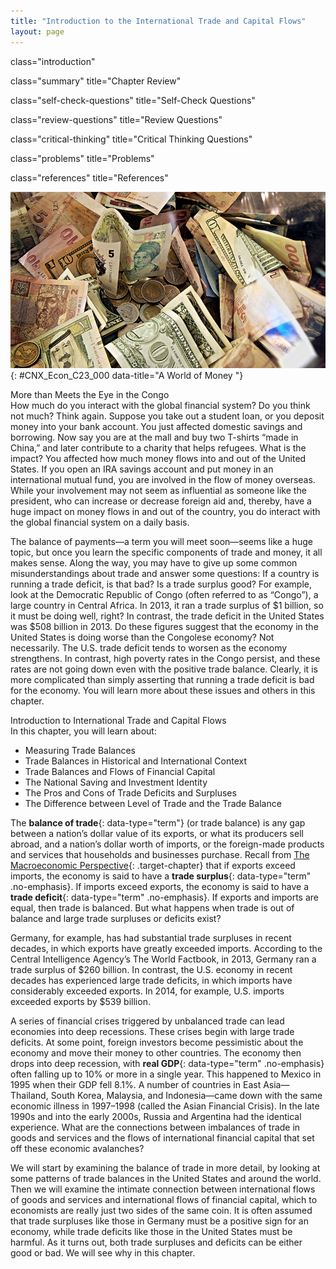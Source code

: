 ```yaml
---
title: "Introduction to the International Trade and Capital Flows"
layout: page
---
```



<cnx-pi data-type="cnx.flag.introduction"> class="introduction" </cnx-pi>

<cnx-pi data-type="cnx.eoc">class="summary" title="Chapter Review"</cnx-pi>

<cnx-pi data-type="cnx.eoc">class="self-check-questions" title="Self-Check Questions"</cnx-pi>

<cnx-pi data-type="cnx.eoc">class="review-questions" title="Review Questions"</cnx-pi>

<cnx-pi data-type="cnx.eoc">class="critical-thinking" title="Critical Thinking Questions"</cnx-pi>

<cnx-pi data-type="cnx.eoc">class="problems" title="Problems"</cnx-pi>

<cnx-pi data-type="cnx.eoc">class="references" title="References"</cnx-pi>

 ![This is a picture of many different currencies from around the world.](../resources/CNX_Econ_C23_000.jpg "We are all part of the global financial system, which includes many different currencies. (Credit: modification of work by epSos.de/Flickr Creative Commons)"){: #CNX_Econ_C23_000 data-title="A World of Money "}

<div data-type="note" class="note economics bringhome" markdown="1">
<div data-type="title" class="title">
More than Meets the Eye in the Congo
</div>
How much do you interact with the global financial system? Do you think not much? Think again. Suppose you take out a student loan, or you deposit money into your bank account. You just affected domestic savings and borrowing. Now say you are at the mall and buy two T-shirts “made in China,” and later contribute to a charity that helps refugees. What is the impact? You affected how much money flows into and out of the United States. If you open an IRA savings account and put money in an international mutual fund, you are involved in the flow of money overseas. While your involvement may not seem as influential as someone like the president, who can increase or decrease foreign aid and, thereby, have a huge impact on money flows in and out of the country, you do interact with the global financial system on a daily basis.

The balance of payments—a term you will meet soon—seems like a huge topic, but once you learn the specific components of trade and money, it all makes sense. Along the way, you may have to give up some common misunderstandings about trade and answer some questions: If a country is running a trade deficit, is that bad? Is a trade surplus good? For example, look at the Democratic Republic of Congo (often referred to as “Congo”), a large country in Central Africa. In 2013, it ran a trade surplus of $1 billion, so it must be doing well, right? In contrast, the trade deficit in the United States was $508 billion in 2013. Do these figures suggest that the economy in the United States is doing worse than the Congolese economy? Not necessarily. The U.S. trade deficit tends to worsen as the economy strengthens. In contrast, high poverty rates in the Congo persist, and these rates are not going down even with the positive trade balance. Clearly, it is more complicated than simply asserting that running a trade deficit is bad for the economy. You will learn more about these issues and others in this chapter.

</div>

<div data-type="note" class="note economics chapter-objectives" markdown="1">
<div data-type="title" class="title">
Introduction to International Trade and Capital Flows
</div>
In this chapter, you will learn about:

* Measuring Trade Balances
* Trade Balances in Historical and International Context
* Trade Balances and Flows of Financial Capital
* The National Saving and Investment Identity
* The Pros and Cons of Trade Deficits and Surpluses
* The Difference between Level of Trade and the Trade Balance

</div>

The **balance of trade**{: data-type="term"} (or trade balance) is any gap between a nation’s dollar value of its exports, or what its producers sell abroad, and a nation’s dollar worth of imports, or the foreign-made products and services that households and businesses purchase. Recall from [The Macroeconomic Perspective](/m48705){: .target-chapter} that if exports exceed imports, the economy is said to have a **trade surplus**{: data-type="term" .no-emphasis}. If imports exceed exports, the economy is said to have a **trade deficit**{: data-type="term" .no-emphasis}. If exports and imports are equal, then trade is balanced. But what happens when trade is out of balance and large trade surpluses or deficits exist?

Germany, for example, has had substantial trade surpluses in recent decades, in which exports have greatly exceeded imports. According to the Central Intelligence Agency’s The World Factbook, in 2013, Germany ran a trade surplus of $260 billion. In contrast, the U.S. economy in recent decades has experienced large trade deficits, in which imports have considerably exceeded exports. In 2014, for example, U.S. imports exceeded exports by $539 billion.

A series of financial crises triggered by unbalanced trade can lead economies into deep recessions. These crises begin with large trade deficits. At some point, foreign investors become pessimistic about the economy and move their money to other countries. The economy then drops into deep recession, with **real GDP**{: data-type="term" .no-emphasis} often falling up to 10% or more in a single year. This happened to Mexico in 1995 when their GDP fell 8.1%. A number of countries in East Asia—Thailand, South Korea, Malaysia, and Indonesia—came down with the same economic illness in 1997–1998 (called the Asian Financial Crisis). In the late 1990s and into the early 2000s, Russia and Argentina had the identical experience. What are the connections between imbalances of trade in goods and services and the flows of international financial capital that set off these economic avalanches?

We will start by examining the balance of trade in more detail, by looking at some patterns of trade balances in the United States and around the world. Then we will examine the intimate connection between international flows of goods and services and international flows of financial capital, which to economists are really just two sides of the same coin. It is often assumed that trade surpluses like those in Germany must be a positive sign for an economy, while trade deficits like those in the United States must be harmful. As it turns out, both trade surpluses and deficits can be either good or bad. We will see why in this chapter.

